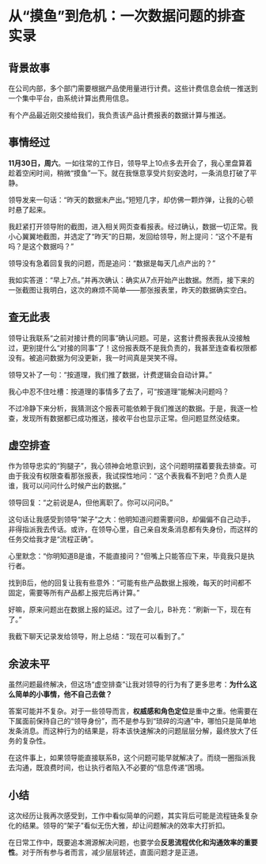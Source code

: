 # 从“摸鱼”到危机：一次数据问题的排查实录

## 背景故事

在公司内部，多个部门需要根据产品使用量进行计费。这些计费信息会统一推送到一个集中平台，由系统计算出费用信息。

有个产品最近刚交接给我们，我负责该产品计费报表的数据计算与推送。

## 事情经过

**11月30日，周六**。一如往常的工作日，领导早上10点多去开会了，我心里盘算着趁着空闲时间，稍微“摸鱼”一下。就在我惬意享受片刻安逸时，一条消息打破了平静。

领导发来一句话：“昨天的数据未产出。”短短几字，却仿佛一颗炸弹，让我的心顿时悬了起来。

我赶紧打开领导附的截图，进入相关网页查看报表。经过确认，数据一切正常。我小心翼翼地截图，并选定了“昨天”的日期，发回给领导，附上提问：“这个不是有吗？是这个数据吗？”

领导没有急着回复我的问题，而是追问：“数据是每天几点产出的？”

我如实答道：“早上7点。”并再次确认：确实从7点开始产出数据。然而，接下来的一张截图让我明白，这次的麻烦不简单——那张报表里，昨天的数据确实空白。

## 查无此表

领导让我联系“之前对接计费的同事”确认问题。可是，这套计费报表我从没接触过，更别提什么“对接的同事”了！这份报表既不是我负责的，我甚至连查看权限都没有。被追问数据为何没更新，我一时间真是哭笑不得。

领导又补了一句：“按道理，我们推了数据，计费逻辑会自动计算。”

我心中忍不住吐槽：按道理的事情多了去了，可“按道理”能解决问题吗？

不过冷静下来分析，我猜测这个报表可能依赖于我们推送的数据。于是，我逐一检查，发现所有数据都已成功推送，接收平台也显示正常。但问题显然没结束。

## 虚空排查

作为领导忠实的“狗腿子”，我心领神会地意识到，这个问题明摆着要我去排查。可由于我没有权限查看那张报表，我试探性地问：“这个表我看不到吧？负责人是谁，我可以问问什么时候产出的数据。”

领导回复：“之前说是A，但他离职了。你可以问问B。”

这句话让我感受到领导“架子”之大：他明知道问题需要问B，却偏偏不自己动手，非得指派我去传话。或许，在领导心里，自己亲自发条消息都有失身份，而这样的任务交给我才是“流程正确”。

心里默念：“你明知道B是谁，不能直接问？”但嘴上只能答应下来，毕竟我只是执行者。

找到B后，他的回复让我有些意外：“可能有些产品数据上报晚，每天的时间都不固定，需要等所有产品都上报完后再计算。”

好嘛，原来问题出在数据上报的延迟。过了一会儿，B补充：“刷新一下，现在有了。”

我截下聊天记录发给领导，附上总结：“现在可以看到了。”

## 余波未平

虽然问题最终解决，但这场“虚空排查”让我对领导的行为有了更多思考：**为什么这么简单的小事情，他不自己去做？**

答案可能并不复杂。对于一些领导而言，**权威感和角色定位**是重中之重。他需要在下属面前保持自己的“领导身份”，而不是参与到“琐碎的沟通”中，哪怕只是简单地发条消息。而这种行为的结果是，将本该快速解决的问题层层分解，最终放大了任务的复杂性。

在这件事上，如果领导能直接联系B，这个问题可能早就解决了。而绕一圈指派我去沟通，既浪费时间，也让执行者陷入不必要的“信息传递”困境。

## 小结

这次经历让我再次感受到，工作中看似简单的问题，其实背后可能是流程链条复杂化的结果。领导的“架子”看似无伤大雅，却让问题解决的效率大打折扣。

在日常工作中，既要追本溯源解决问题，也要学会**反思流程优化和沟通效率的重要性**。对于所有参与者而言，减少层层转述，直面问题才是正道。